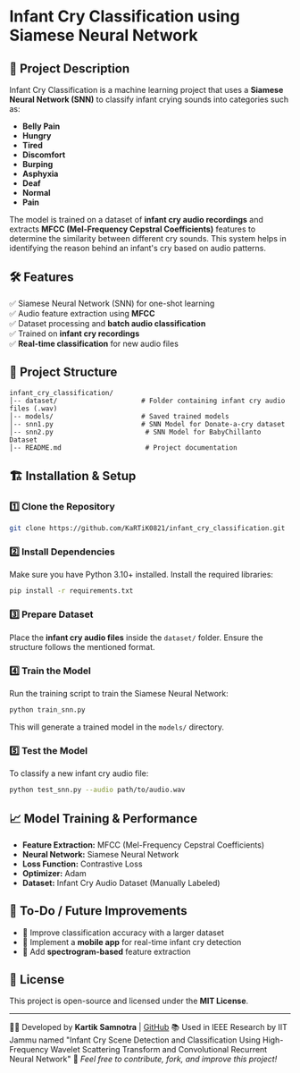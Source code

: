 # Infant Cry Classification using Siamese Neural Network

## 📌 Project Description
Infant Cry Classification is a machine learning project that uses a **Siamese Neural Network (SNN)** to classify infant crying sounds into categories such as:
- **Belly Pain**
- **Hungry**
- **Tired**
- **Discomfort**
- **Burping**
- **Asphyxia**
- **Deaf**
- **Normal**
- **Pain** 

The model is trained on a dataset of **infant cry audio recordings** and extracts **MFCC (Mel-Frequency Cepstral Coefficients)** features to determine the similarity between different cry sounds. This system helps in identifying the reason behind an infant's cry based on audio patterns.

## 🛠 Features
✅ Siamese Neural Network (SNN) for one-shot learning  
✅ Audio feature extraction using **MFCC**  
✅ Dataset processing and **batch audio classification**  
✅ Trained on **infant cry recordings**  
✅ **Real-time classification** for new audio files  

## 📂 Project Structure
```
infant_cry_classification/
│-- dataset/                     # Folder containing infant cry audio files (.wav)
│-- models/                      # Saved trained models
│-- snn1.py                      # SNN Model for Donate-a-cry dataset
│-- snn2.py                       # SNN Model for BabyChillanto Dataset
│-- README.md                     # Project documentation
```

## 🏗 Installation & Setup
### 1️⃣ **Clone the Repository**
```sh
git clone https://github.com/KaRTiK0821/infant_cry_classification.git
```

### 2️⃣ **Install Dependencies**
Make sure you have Python 3.10+ installed. Install the required libraries:
```sh
pip install -r requirements.txt
```

### 3️⃣ **Prepare Dataset**
Place the **infant cry audio files** inside the `dataset/` folder. Ensure the structure follows the mentioned format.

### 4️⃣ **Train the Model**
Run the training script to train the Siamese Neural Network:
```sh
python train_snn.py
```
This will generate a trained model in the `models/` directory.

### 5️⃣ **Test the Model**
To classify a new infant cry audio file:
```sh
python test_snn.py --audio path/to/audio.wav
```

## 📈 Model Training & Performance
- **Feature Extraction:** MFCC (Mel-Frequency Cepstral Coefficients)
- **Neural Network:** Siamese Neural Network
- **Loss Function:** Contrastive Loss
- **Optimizer:** Adam
- **Dataset:** Infant Cry Audio Dataset (Manually Labeled)

## 📌 To-Do / Future Improvements
- 🔹 Improve classification accuracy with a larger dataset
- 🔹 Implement a **mobile app** for real-time infant cry detection
- 🔹 Add **spectrogram-based** feature extraction

## 📜 License
This project is open-source and licensed under the **MIT License**.

---
👨‍💻 Developed by **Kartik Samnotra** | [GitHub](https://github.com/KaRTiK0821) 
📚 Used in IEEE Research by IIT Jammu named "Infant Cry Scene Detection and Classification Using High-Frequency Wavelet Scattering Transform and Convolutional Recurrent Neural Network"
🚀 *Feel free to contribute, fork, and improve this project!*

